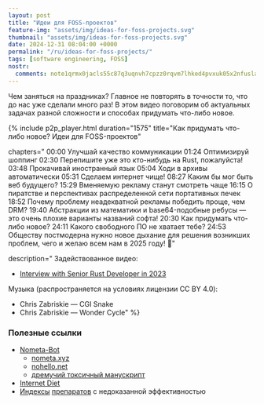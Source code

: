 ```yaml
---
layout: post
title: "Идеи для FOSS-проектов"
feature-img: "assets/img/ideas-for-foss-projects.svg"
thumbnail: "assets/img/ideas-for-foss-projects.svg"
date: 2024-12-31 08:04:00 +0000
permalink: "/ru/ideas-for-foss-projects/"
tags: [software engineering, FOSS]
nostr:
  comments: note1qrmx0jacls55c87q3uqnvh7cpzz0rqvm7lhked4pvxuk05x2nfusla3f47
---
```


Чем заняться на праздниках? Главное не повторять в точности то, что до нас уже сделали много раз! В этом видео поговорим об актуальных задачах разной сложности и способах придумать что-либо новое.

<!--more-->

{% include p2p_player.html
  duration="1575"
  title="Как придумать что-либо новое? Идеи для FOSS-проектов"

  chapters="
00:00 Улучшай качество коммуникации
01:24 Оптимизируй шоппинг
02:30 Перепишите уже это кто-нибудь на Rust, пожалуйста!
03:48 Прокачивай иностранный язык
05:04 Ходи в архивы автоматически
05:31 Сделаем интернет чище!
08:27 Каким бы мог быть веб будущего?
15:29 Вменяемую рекламу станут смотреть чаще
16:15 О пиратстве и перспективах распределенной сети портативных печек
18:52 Почему проблему неадекватной рекламы победить проще, чем DRM?
19:40 Абстракции из математики и base64-подобные ребусы — это очень плохие варианты названий софта!
20:30 Как придумать что-либо новое?
24:11 Какого свободного ПО не хватает тебе?
24:53 Обществу постмодерна нужно новое дыхание для решения возникших проблем, чего и желаю всем нам в 2025 году! 🎄"

  description="
Задействованное видео:
- [Interview with Senior Rust Developer in 2023](https://youtu.be/TGfQu0bQTKc)

Музыка (распространяется на условиях лицензии CC BY 4.0):
- Chris Zabriskie — CGI Snake
- Chris Zabriskie — Wonder Cycle"
%}

### Полезные ссылки
- [Nometa-Bot](https://github.com/SimulatorML/Nometa-Bot#readme)
    - [nometa.xyz](https://nometa.xyz/ru)
    - [nohello.net](https://nohello.net/ru)
    - [дремучий токсичный манускрипт](https://sitengine.ru/smart-question-ru.html)
- [Internet Diet](https://github.com/transitive-bullshit/internet-diet#readme)
- [Индексы](https://ru.wikipedia.org/wiki/%D0%9A%D0%B0%D1%82%D0%B5%D0%B3%D0%BE%D1%80%D0%B8%D1%8F:%D0%9B%D0%B5%D0%BA%D0%B0%D1%80%D1%81%D1%82%D0%B2%D0%B5%D0%BD%D0%BD%D1%8B%D0%B5_%D1%81%D1%80%D0%B5%D0%B4%D1%81%D1%82%D0%B2%D0%B0_%D1%81_%D0%BD%D0%B5%D0%B4%D0%BE%D0%BA%D0%B0%D0%B7%D0%B0%D0%BD%D0%BD%D0%BE%D0%B9_%D1%8D%D1%84%D1%84%D0%B5%D0%BA%D1%82%D0%B8%D0%B2%D0%BD%D0%BE%D1%81%D1%82%D1%8C%D1%8E) [препаратов](https://encyclopatia.ru/wiki/%D0%A0%D0%B0%D1%81%D1%81%D1%82%D1%80%D0%B5%D0%BB%D1%8C%D0%BD%D1%8B%D0%B9_%D1%81%D0%BF%D0%B8%D1%81%D0%BE%D0%BA_%D0%BF%D1%80%D0%B5%D0%BF%D0%B0%D1%80%D0%B0%D1%82%D0%BE%D0%B2) с недоказанной эффективностью
